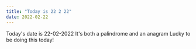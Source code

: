 ```yaml
---
title: "Today is 22 2 22"
date: 2022-02-22
---
```


Today's date is 22-02-2022
It's both a palindrome and an anagram
Lucky to be doing this today!
